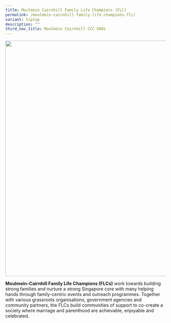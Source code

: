 ```yaml
---
title: Moulmein Cairnhill Family Life Champions (FLC)
permalink: /moulmein-cairnhill-family-life-champions-flc/
variant: tiptap
description: ""
third_nav_title: Moulmein Cairnhill CCC GROs
---
```

<div class="isomer-image-wrapper">
<img style="width: 740px; color: rgb(0, 0, 0); font-family: system-ui, -apple-system, &quot;system-ui&quot;, &quot;Segoe UI&quot;, Roboto, Oxygen, Ubuntu, Cantarell, &quot;Open Sans&quot;, &quot;Helvetica Neue&quot;, sans-serif; font-size: medium; font-style: normal; font-variant-ligatures: normal; font-variant-caps: normal; font-weight: 400; letter-spacing: normal; orphans: 2; text-align: start; text-indent: 0px; text-transform: none; widows: 2; word-spacing: 0px; -webkit-text-stroke-width: 0px; white-space: normal; text-decoration-thickness: initial; text-decoration-style: initial; text-decoration-color: initial;" height="auto" width="100%" src="https://moca.sgp1.cdn.digitaloceanspaces.com/Our%20Communities/61539e504abe519b8459ef6a_Moulmein-Cairnhill%2520Family%2520Life%2520Champions%2520(FLC).webp">
</div>
<p><strong>Moulmein-Cairnhill Family Life Champions (FLCs)</strong> work towards
building strong families and nurture a strong Singapore core with many
helping hands through family-centric events and outreach programmes. Together
with various grassroots organisations, government agencies and community
partners, the FLCs build communities of support to co-create a society
where marriage and parenthood are achievable, enjoyable and celebrated.</p>